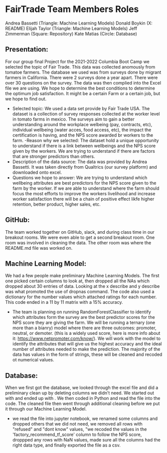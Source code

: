 # FairTrade Team Members Roles

Andrea Bassetti (Triangle: Machine Learning Models)
Donald Boykin (X: README)
Elijah Taylor (Triangle: Machine Learning Models)
Jeff Zimmerman (Square: Repository)
Kate Matias (Circle: Database)

## Presentation: 
For our group final Project for the 2021-2022 Columbia Boot Camp we selected the topic of Fair Trade. This data was collected anomously from tomatoe farmers. The database we used was from surveys done by migrant farmers in California. There were 2 surveys done a year apart. There were over 30 questions on the survey. The data was then complied into the Excel file we are using. We hope to determine the best conditions to determine the optimum job satisfaction. It might be a certain Farm or a certain job, but we hope to find out.
- Selected topic: We used a data set provide by Fair Trade USA. The dataset is a collection of survey responses collected at the worker level in tomato farms in mexico. The surveys aim to gain a better understanding around the workplace welbeing (pay, contracts, etc), individual wellbeing (water acces, food access, etc), the impact the certification is having, and the NPS score awarded br workers to the farm.
-Reason why we selected: The dataset hold a unique opportunity to understand if there is a link between wellbeings and the NPS score given by the workers. We are trying to understand if there are factors that are stronger predictors than others. 
- Description of the data source: The data was provided by Andrea Bassetti. It was taken directly from Qualtrics (our survey platform) and downloaded onto excel. 
- Questions we hope to answer: We are trying to understand which wellbeing attributes are best predictors for the NPS score given to the farm by the worker. If we are able to understand where the farm should focus the most efforts to improve the workers livelihood and increase worker satisfaction there will be a chain of positive effect likfe higher retention, better product, higher sales, etc. 

## GitHub: 
The team worked together on GitHub, slack, and during class time in our breakout rooms. We were even able to get a second breakout room. One room was involved in cleaning the data. The other room was where the README.md file was worked on. 

## Machine Learning Model: 
We had a few people make preliminary Machine Learning Models. The first one picked certain columns to look at, then dropped all the NAs which dropped about 30 entries of data. Looking at the x describe and y describe was what promoted the use of dropnas command. The code also used a dictionary for the number values which attached ratings for each number. This code ended in a 11 by 11 matrix with a 15% accuracy.
- The team is planning on running RandomForestClassifier to identify which attributes form the survey are the best predictor scores for the NPS score they are giving the farm. We will be running a ternary (one more than a bianry) model where there are three outcomes: promoter, neutral, or demoter. (this is a widely used score, here is more info about it: https://www.netpromoter.com/know/). We will work with the model to identify the attributes that will give us the highest accuracy and the ideal number of attributes needed to make the prediction. The majority of the data has values in the form of strings, these will be cleaned and recoded ot numerical values. 

## Database: 
When we first got the database, we looked through the excel file and did a preliminary clean up by deleting columns we didn’t need. We started out with <enter original number of columns> and ended up with <enter clean data number of columns>. We then coded in Python and read the file into the code. The cleaned file then went through additional cleaning before we put it through our Machine Learning Model.
  - we read the file into jupyter notebook, we renamed some columns and dropped others that we did not need, we removed all rows with "refused" and "dont know" values, "we recoded the values in the 'factory_recommend_tf_score' column to follow the NPS score, droppped any rows with NaN values, made sure all the columns had the right data type, and finally exported the file as a csv. 
